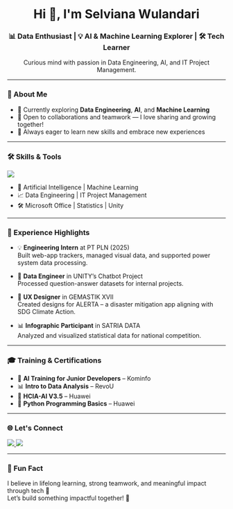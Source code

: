 <h1 align="center">Hi 👋, I'm Selviana Wulandari</h1>
<h3 align="center">📊 Data Enthusiast | 💡 AI & Machine Learning Explorer | 🛠️ Tech Learner</h3>

<p align="center">
  Curious mind with passion in Data Engineering, AI, and IT Project Management.
</p>

---

### 🧠 About Me

- 🌱 Currently exploring **Data Engineering**, **AI**, and **Machine Learning**
- 🤝 Open to collaborations and teamwork — I love sharing and growing together!
- 🚀 Always eager to learn new skills and embrace new experiences

---

### 🛠️ Skills & Tools

<p align="left">
  <img src="https://skillicons.dev/icons?i=python,html,css,flutter,dart,github,canva,vscode,git" />
</p>

- 🧠 Artificial Intelligence | Machine Learning  
- 📈 Data Engineering | IT Project Management  
- 🛠️ Microsoft Office | Statistics | Unity  

---

### 💼 Experience Highlights

- 💡 **Engineering Intern** at PT PLN (2025)  
  Built web-app trackers, managed visual data, and supported power system data processing.

- 💬 **Data Engineer** in UNITY’s Chatbot Project  
  Processed question-answer datasets for internal projects.

- 🎨 **UX Designer** in GEMASTIK XVII  
  Created designs for ALERTA – a disaster mitigation app aligning with SDG Climate Action.

- 📊 **Infographic Participant** in SATRIA DATA  
  Analyzed and visualized statistical data for national competition.

---

### 🎓 Training & Certifications

- 🤖 **AI Training for Junior Developers** – Kominfo  
- 📊 **Intro to Data Analysis** – RevoU  
- 🧠 **HCIA-AI V3.5** – Huawei  
- 🐍 **Python Programming Basics** – Huawei  

---

### 🌐 Let's Connect

<p align="left">
  <a href="www.linkedin.com/in/selvianawulandari" target="_blank">
    <img src="https://img.shields.io/badge/LinkedIn-%230077B5.svg?style=for-the-badge&logo=linkedin&logoColor=white" />
  </a>
  <a href="mailto:selviwulandariana@gmail.com" target="_blank">
    <img src="https://img.shields.io/badge/Gmail-D14836?style=for-the-badge&logo=gmail&logoColor=white" />
  </a>
</p>

---

### 💬 Fun Fact
I believe in lifelong learning, strong teamwork, and meaningful impact through tech 💫  
Let’s build something impactful together! 🚀
